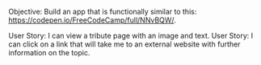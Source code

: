 Objective: Build an app that is functionally similar to this: https://codepen.io/FreeCodeCamp/full/NNvBQW/.

User Story: I can view a tribute page with an image and text.
User Story: I can click on a link that will take me to an external website with further information on the topic.
